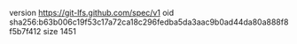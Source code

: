 version https://git-lfs.github.com/spec/v1
oid sha256:b63b006c19f53c17a72ca18c296fedba5da3aac9b0ad44da80a888f8f5b7f412
size 1451

